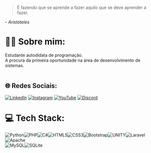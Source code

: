 <blockquote>
  É fazendo que se aprende a fazer aquilo que se deve aprender a fazer.
</blockquote>
<i>- Aristóteles</i>

# 🙇‍♂️ Sobre mim:
Estudante autodidata de programação.<br>
A procura da primeira oportunidade na área de desenvolvimento de sistemas.
<br><br>

## 🌐 Redes Sociais:
[![LinkedIn](https://img.shields.io/badge/LinkedIn-%230077B5.svg?logo=linkedin&logoColor=white)](https://linkedin.com/in/wesne/) [![Instagram](https://img.shields.io/badge/Instagram-%23E4405F.svg?logo=Instagram&logoColor=white)](https://instagram.com/wesnealves) [![YouTube](https://img.shields.io/badge/YouTube-%23FF0000.svg?logo=YouTube&logoColor=white)](https://youtube.com/@Wesne) [![Discord](https://img.shields.io/badge/Discord-%237289DA.svg?logo=discord&logoColor=white)](https://discord.gg/wesne)

# 💻 Tech Stack:
![Python](https://img.shields.io/badge/python-3670A0?style=for-the-badge&logo=python&logoColor=ffdd54)![PHP](https://img.shields.io/badge/php-%23777BB4.svg?style=for-the-badge&logo=php&logoColor=white)![C#](https://img.shields.io/badge/c%23-%23239120.svg?style=for-the-badge&logo=c-sharp&logoColor=white)![HTML5](https://img.shields.io/badge/html5-%23E34F26.svg?style=for-the-badge&logo=html5&logoColor=white)![CSS3](https://img.shields.io/badge/css3-%231572B6.svg?style=for-the-badge&logo=css3&logoColor=white)![Bootstrap](https://img.shields.io/badge/bootstrap-%23563D7C.svg?style=for-the-badge&logo=bootstrap&logoColor=white)![UNITY](https://img.shields.io/badge/Unity-%2320232a.svg?style=for-the-badge&logo=unity&logoColor=white)![Laravel](https://img.shields.io/badge/laravel-%23FF2D20.svg?style=for-the-badge&logo=laravel&logoColor=white)![Apache](https://img.shields.io/badge/apache-%23D42029.svg?style=for-the-badge&logo=apache&logoColor=white)<br/>
![MySQL](https://img.shields.io/badge/mysql-%2300f.svg?style=for-the-badge&logo=mysql&logoColor=white)![SQLite](https://img.shields.io/badge/sqlite-%2307405e.svg?style=for-the-badge&logo=sqlite&logoColor=white)
